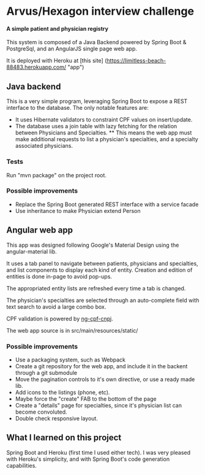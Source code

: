 # Arvus/Hexagon interview challenge
#### A simple patient and physician registry

This system is composed of a Java Backend powered by Spring Boot & PostgreSql, 
and an AngularJS single page web app.

It is deployed with Heroku at
[this site] (https://limitless-beach-88483.herokuapp.com/ "app")

## Java backend

This is a very simple program, leveraging Spring Boot to expose a REST 
interface to the database. The only notable features are: 

* It uses Hibernate validators to constraint CPF values on insert/update.
* The database uses a join table with lazy fetching for the relation between
  Physicians and Specialties.
** This means the web app must make additional requests to list a physician's 
   specialties, and a specialty associated physicians.

### Tests


Run "mvn package" on the project root.

### Possible improvements

* Replace the Spring Boot generated REST interface with a service facade
* Use inheritance to make Physician extend Person 

## Angular web app

This app was designed following Google's Material Design using the 
angular-material lib.

It uses a tab panel to navigate between patients, physicians and specialties,
and list components to display each kind of entity. Creation and edition of 
entities is done in-page to avoid pop-ups.

The appropriated entity lists are refreshed every time a tab is changed.

The physician's specialties are selected through an auto-complete field with 
text search to avoid a large combo box. 

CPF validation is powered by [ng-cpf-cnpj](https://github.com/gil/ng-cpf-cnpj).

The web app source is in src/main/resources/static/

### Possible improvements

* Use a packaging system, such as Webpack
* Create a git repository for the web app, and include it in the backent 
  through a git submodule  
* Move the pagination controls to it's own directive, or use a ready made lib.
* Add icons to the listings (phone, etc).
* Maybe force the "create" FAB to the bottom of the page
* Create a "details" page for specialties, since it's physician list can become
  convoluted.
* Double check responsive layout.

## What I learned on this project

Spring Boot and Heroku (first time I used either tech). I was very pleased with
Heroku's simplicity, and with Spring Boot's code generation capabilities. 
